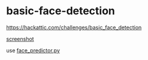 # basic-face-detection
https://hackattic.com/challenges/basic_face_detection

[screenshot](https://github.com/2jacobtan/basic-face-detection/blob/master/Basic%20Face%20Detection.PNG)

use [face_predictor.py](https://github.com/2jacobtan/basic-face-detection/blob/master/face_predictor.py)
